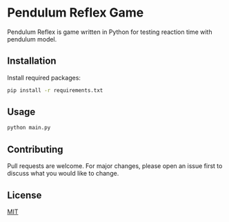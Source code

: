 # Pendulum Reflex Game

Pendulum Reflex is game written in Python for testing reaction time with pendulum model. 

## Installation

Install required packages:

```bash
pip install -r requirements.txt
```

## Usage

```python
python main.py
```

## Contributing
Pull requests are welcome. For major changes, please open an issue first to discuss what you would like to change.

## License
[MIT](https://choosealicense.com/licenses/mit/)